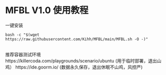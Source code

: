 # MFBL V1.0 使用教程
一键安装</br>
```shell
bash -c "$(wget https://raw.githubusercontent.com/Kihh/MFBL/main/MFBL.sh -O -)"
```
</br>
推荐容器测试环境</br>
https://killercoda.com/playgrounds/scenario/ubuntu
(用于临时部署，退出山鸡）
https://ide.goorm.io/
(数据永久保存，退出休眠不山鸡，风控严)
